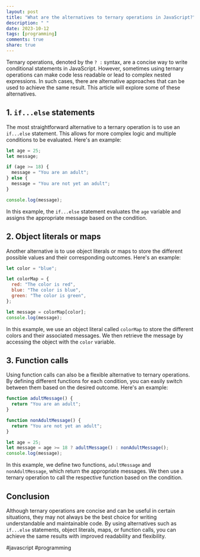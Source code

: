 ```yaml
---
layout: post
title: "What are the alternatives to ternary operations in JavaScript?"
description: " "
date: 2023-10-12
tags: [programming]
comments: true
share: true
---
```


Ternary operations, denoted by the `? :` syntax, are a concise way to write conditional statements in JavaScript. However, sometimes using ternary operations can make code less readable or lead to complex nested expressions. In such cases, there are alternative approaches that can be used to achieve the same result. This article will explore some of these alternatives.

## 1. `if...else` statements

The most straightforward alternative to a ternary operation is to use an `if...else` statement. This allows for more complex logic and multiple conditions to be evaluated. Here's an example:

```javascript
let age = 25;
let message;

if (age >= 18) {
  message = "You are an adult";
} else {
  message = "You are not yet an adult";
}

console.log(message);
```

In this example, the `if...else` statement evaluates the `age` variable and assigns the appropriate message based on the condition.

## 2. Object literals or maps

Another alternative is to use object literals or maps to store the different possible values and their corresponding outcomes. Here's an example:

```javascript
let color = "blue";

let colorMap = {
  red: "The color is red",
  blue: "The color is blue",
  green: "The color is green",
};

let message = colorMap[color];
console.log(message);
```

In this example, we use an object literal called `colorMap` to store the different colors and their associated messages. We then retrieve the message by accessing the object with the `color` variable.

## 3. Function calls

Using function calls can also be a flexible alternative to ternary operations. By defining different functions for each condition, you can easily switch between them based on the desired outcome. Here's an example:

```javascript
function adultMessage() {
  return "You are an adult";
}

function nonAdultMessage() {
  return "You are not yet an adult";
}

let age = 25;
let message = age >= 18 ? adultMessage() : nonAdultMessage();
console.log(message);
```

In this example, we define two functions, `adultMessage` and `nonAdultMessage`, which return the appropriate messages. We then use a ternary operation to call the respective function based on the condition.

## Conclusion

Although ternary operations are concise and can be useful in certain situations, they may not always be the best choice for writing understandable and maintainable code. By using alternatives such as `if...else` statements, object literals, maps, or function calls, you can achieve the same results with improved readability and flexibility.

#javascript #programming